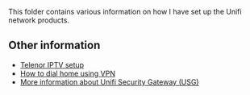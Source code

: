 This folder contains various information on how I have set up the Unifi network products.

## Other information

* [Telenor IPTV setup](telenor.md)
* [How to dial home using VPN](external.md)
* [More information about Unifi Security Gateway (USG)](gateway)
